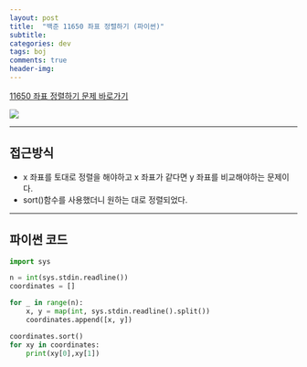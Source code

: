 ```yaml
---
layout: post
title:  "백준 11650 좌표 정렬하기 (파이썬)"
subtitle:   
categories: dev
tags: boj
comments: true
header-img: 
---
```

[11650 좌표 정렬하기 문제 바로가기](https://www.acmicpc.net/problem/11650)   
    
<img src="https://ataraxiady.github.io/assets/img/dev/boj/11650_1.PNG">

---
## 접근방식  
- x 좌표를 토대로 정렬을 해야하고 x 좌표가 같다면 y 좌표를 비교해야하는 문제이다.  
- sort()함수를 사용했더니 원하는 대로 정렬되었다.  


---

## 파이썬 코드
```python
import sys

n = int(sys.stdin.readline())
coordinates = []

for _ in range(n):
    x, y = map(int, sys.stdin.readline().split())
    coordinates.append([x, y])

coordinates.sort()
for xy in coordinates:
    print(xy[0],xy[1])
```